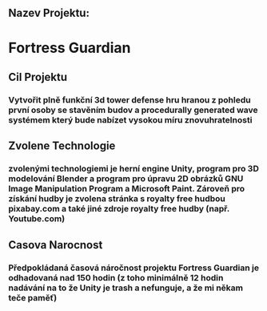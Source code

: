 ## Nazev Projektu:
# Fortress Guardian 

## Cil Projektu
### Vytvořit plně funkční 3d tower defense hru hranou z pohledu první osoby se stavěním budov a procedurally generated wave systémem který bude nabízet vysokou míru znovuhratelnosti

## Zvolene Technologie
### zvolenými technologiemi je herní engine Unity, program pro 3D modelování Blender a program pro úpravu 2D obrázků GNU Image Manipulation Program a Microsoft Paint. Zároveň pro získání hudby je zvolena stránka s royalty free hudbou pixabay.com a také jiné zdroje royalty free hudby (např. Youtube.com)

## Casova Narocnost
### Předpokládaná časová náročnost projektu Fortress Guardian je odhadovaná nad 150 hodin (z toho minimálně 12 hodin nadávání na to že Unity je trash a nefunguje, a že mi někam teče paměť)
